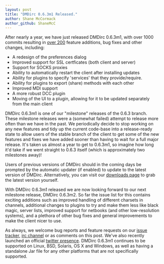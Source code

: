 ```yaml
---
layout: post
title: "DMDirc 0.6.3m1 Released."
author: Shane McCormack
author_github: ShaneMcC
---
```

After nearly a year, we have just released DMDirc 0.6.3m1, with over 1000 commits resulting in <a href="http://wiki.dmdirc.com/documentation:changelogs:0.6.3m1">over 200</a> feature additions, bug fixes and other changes, including:

* A redesign of the preferences dialog
* Improved support for SSL certficates (both client and server)
* Support for SOCKS proxies
* Ability to automatically restart the client after installing updates
* Ability for plugins to specify 'services' that they provide/require.
* Ability for plugins to export (share) methods with each other
* Improved MDI support
* A more robust DCC plugin
* Moving of the UI to a plugin, allowing for it to be updated separately from the main client

DMDirc 0.6.3m1 is one of our "milestone" releases of the 0.6.3 branch. These milestone releases were a (somewhat failed) attempt to release more often than we have in the past. We periodically decide to stop working on any new features and tidy up the current code-base into a release-ready state to allow users of the stable branch of the client to get some of the new features and fixes we have added sooner than having to wait for a full major release. It's taken us almost a year to get to 0.6.3m1, so imagine how long it'd take if we went straight to 0.6.3 itself (which is approximately two milestones away)!

Users of previous versions of DMDirc should in the coming days be prompted by the automatic updater (if enabled) to update to the latest version of DMDirc. Alternatively, you can visit our <a href="http://www.dmdirc.com/downloads">downloads page</a> to grab the latest version yourself.

With DMDirc 0.6.3m1 released we are now looking forward to our next milestone release, DMDirc 0.6.3m2. So far the issue list for this contains exciting additions such as improved handling of different charsets in channels, additional changes to plugins to try and make them less like black magic, server lists, improved support for netbooks (and other low-resolution systems), and a plethora of other bug fixes and general improvements to make the client nicer to use.

As always, we welcome bug reports and feature requests on our <a href="http://bugs.dmdirc.com/">issue tracker</a>, <a href="irc://irc.quakenet.org/dmdirc">irc channel</a> or as comments on this post. We've also recently launched an official <a href="http://twitter.com/dmdirc">twitter presence</a>. DMDirc 0.6.3m1 continues to be supported on Linux, BSD, Solaris, OS X and Windows, as well as having a standalone Jar file for any other platforms that are not specifically supported.